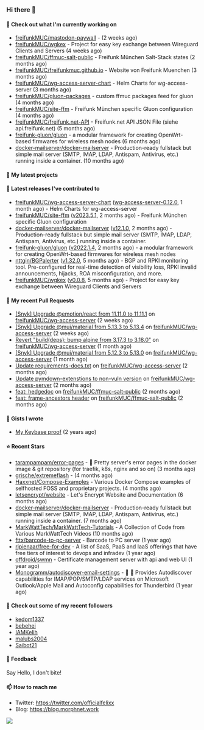 ### Hi there 👋

#### 👷 Check out what I'm currently working on

- [freifunkMUC/mastodon-paywall](https://github.com/freifunkMUC/mastodon-paywall) -  (2 weeks ago)
- [freifunkMUC/wgkex](https://github.com/freifunkMUC/wgkex) - Project for easy key exchange between Wireguard Clients and Servers (4 weeks ago)
- [freifunkMUC/ffmuc-salt-public](https://github.com/freifunkMUC/ffmuc-salt-public) - Freifunk München Salt-Stack states (2 months ago)
- [freifunkMUC/freifunkmuc.github.io](https://github.com/freifunkMUC/freifunkmuc.github.io) - Website von Freifunk Muenchen (3 months ago)
- [freifunkMUC/wg-access-server-chart](https://github.com/freifunkMUC/wg-access-server-chart) - Helm Charts for wg-access-server (3 months ago)
- [freifunkMUC/gluon-packages](https://github.com/freifunkMUC/gluon-packages) - custom ffmuc packages feed for gluon (4 months ago)
- [freifunkMUC/site-ffm](https://github.com/freifunkMUC/site-ffm) - Freifunk München specific Gluon configuration (4 months ago)
- [freifunkMUC/freifunk.net-API](https://github.com/freifunkMUC/freifunk.net-API) - Freifunk.net API JSON File (siehe api.freifunk.net) (5 months ago)
- [freifunk-gluon/gluon](https://github.com/freifunk-gluon/gluon) - a modular framework for creating OpenWrt-based firmwares for wireless mesh nodes (6 months ago)
- [docker-mailserver/docker-mailserver](https://github.com/docker-mailserver/docker-mailserver) - Production-ready fullstack but simple mail server (SMTP, IMAP, LDAP, Antispam, Antivirus, etc.) running inside a container. (10 months ago)

#### 🌱 My latest projects


#### 🔭 Latest releases I've contributed to

- [freifunkMUC/wg-access-server-chart](https://github.com/freifunkMUC/wg-access-server-chart) ([wg-access-server-0.12.0](https://github.com/freifunkMUC/wg-access-server-chart/releases/tag/wg-access-server-0.12.0), 1 month ago) - Helm Charts for wg-access-server
- [freifunkMUC/site-ffm](https://github.com/freifunkMUC/site-ffm) ([v2023.5.1](https://github.com/freifunkMUC/site-ffm/releases/tag/v2023.5.1), 2 months ago) - Freifunk München specific Gluon configuration
- [docker-mailserver/docker-mailserver](https://github.com/docker-mailserver/docker-mailserver) ([v12.1.0](https://github.com/docker-mailserver/docker-mailserver/releases/tag/v12.1.0), 2 months ago) - Production-ready fullstack but simple mail server (SMTP, IMAP, LDAP, Antispam, Antivirus, etc.) running inside a container.
- [freifunk-gluon/gluon](https://github.com/freifunk-gluon/gluon) ([v2022.1.4](https://github.com/freifunk-gluon/gluon/releases/tag/v2022.1.4), 2 months ago) - a modular framework for creating OpenWrt-based firmwares for wireless mesh nodes
- [nttgin/BGPalerter](https://github.com/nttgin/BGPalerter) ([v1.32.0](https://github.com/nttgin/BGPalerter/releases/tag/v1.32.0), 5 months ago) - BGP and RPKI monitoring tool. Pre-configured for real-time detection of visibility loss, RPKI invalid announcements, hijacks, ROA misconfiguration, and more.
- [freifunkMUC/wgkex](https://github.com/freifunkMUC/wgkex) ([v0.0.8](https://github.com/freifunkMUC/wgkex/releases/tag/v0.0.8), 5 months ago) - Project for easy key exchange between Wireguard Clients and Servers

#### 🔨 My recent Pull Requests

- [[Snyk] Upgrade @emotion/react from 11.11.0 to 11.11.1](https://github.com/freifunkMUC/wg-access-server/pull/400) on [freifunkMUC/wg-access-server](https://github.com/freifunkMUC/wg-access-server) (2 weeks ago)
- [[Snyk] Upgrade @mui/material from 5.13.3 to 5.13.4](https://github.com/freifunkMUC/wg-access-server/pull/399) on [freifunkMUC/wg-access-server](https://github.com/freifunkMUC/wg-access-server) (2 weeks ago)
- [Revert &#34;build(deps): bump alpine from 3.17.3 to 3.18.0&#34;](https://github.com/freifunkMUC/wg-access-server/pull/395) on [freifunkMUC/wg-access-server](https://github.com/freifunkMUC/wg-access-server) (1 month ago)
- [[Snyk] Upgrade @mui/material from 5.12.3 to 5.13.0](https://github.com/freifunkMUC/wg-access-server/pull/394) on [freifunkMUC/wg-access-server](https://github.com/freifunkMUC/wg-access-server) (1 month ago)
- [Update requirements-docs.txt](https://github.com/freifunkMUC/wg-access-server/pull/384) on [freifunkMUC/wg-access-server](https://github.com/freifunkMUC/wg-access-server) (2 months ago)
- [Update pymdown-extenstions to non-vuln version](https://github.com/freifunkMUC/wg-access-server/pull/383) on [freifunkMUC/wg-access-server](https://github.com/freifunkMUC/wg-access-server) (2 months ago)
- [feat: hedgedoc](https://github.com/freifunkMUC/ffmuc-salt-public/pull/124) on [freifunkMUC/ffmuc-salt-public](https://github.com/freifunkMUC/ffmuc-salt-public) (2 months ago)
- [feat: frame-ancestors header](https://github.com/freifunkMUC/ffmuc-salt-public/pull/123) on [freifunkMUC/ffmuc-salt-public](https://github.com/freifunkMUC/ffmuc-salt-public) (2 months ago)

#### 📓 Gists I wrote

- [My Keybase proof](https://gist.github.com/69863960a08efeb03ad576ccaf93d880) (2 years ago)

#### ⭐ Recent Stars

- [tarampampam/error-pages](https://github.com/tarampampam/error-pages) - 🚧 Pretty server&#39;s error pages in the docker image &amp; git repository (for traefik, k8s, nginx and so on) (3 months ago)
- [grische/extremeflash](https://github.com/grische/extremeflash) -  (4 months ago)
- [Haxxnet/Compose-Examples](https://github.com/Haxxnet/Compose-Examples) - Various Docker Compose examples of selfhosted FOSS and proprietary projects. (4 months ago)
- [letsencrypt/website](https://github.com/letsencrypt/website) - Let&#39;s Encrypt Website and Documentation (6 months ago)
- [docker-mailserver/docker-mailserver](https://github.com/docker-mailserver/docker-mailserver) - Production-ready fullstack but simple mail server (SMTP, IMAP, LDAP, Antispam, Antivirus, etc.) running inside a container. (7 months ago)
- [MarkWattTech/MarkWattTech-Tutorials](https://github.com/MarkWattTech/MarkWattTech-Tutorials) - A Collection of Code from Various MarkWattTech Videos (10 months ago)
- [fttx/barcode-to-pc-server](https://github.com/fttx/barcode-to-pc-server) - Barcode to PC server (1 year ago)
- [ripienaar/free-for-dev](https://github.com/ripienaar/free-for-dev) - A list of SaaS, PaaS and IaaS offerings that have free tiers of interest to devops and infradev (1 year ago)
- [offdroid/swmn](https://github.com/offdroid/swmn) - Certificate management server with api and web UI (1 year ago)
- [Monogramm/autodiscover-email-settings](https://github.com/Monogramm/autodiscover-email-settings) - :whale: :wrench: Provides Autodiscover capabilities for IMAP/POP/SMTP/LDAP services on Microsoft Outlook/Apple Mail and Autoconfig capabilities for Thunderbird (1 year ago)

#### 👯 Check out some of my recent followers

- [kedom1337](https://github.com/kedom1337)
- [bebehei](https://github.com/bebehei)
- [IAMKelih](https://github.com/IAMKelih)
- [malubs2004](https://github.com/malubs2004)
- [Saibot21](https://github.com/Saibot21)

#### 💬 Feedback

Say Hello, I don't bite!

#### 📫 How to reach me

- Twitter: https://twitter.com/officialfelixx
- Blog: https://blog.morphnet.work

<img align="left" src="https://github-readme-stats.vercel.app/api?username=GoliathLabs&show_icons=true&hide_border=true&layout=compact&theme=chartreuse-dark&hide_rank=true&include_all_commits=true&bg_color=0d1117" />
